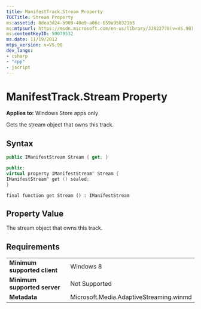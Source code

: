 ```yaml
---
title: ManifestTrack.Stream Property
TOCTitle: Stream Property
ms:assetid: 8dea3d24-b909-40e9-a06c-659a950321b3
ms:mtpsurl: https://msdn.microsoft.com/en-us/library/JJ822778(v=VS.90)
ms:contentKeyID: 50079532
ms.date: 11/19/2012
mtps_version: v=VS.90
dev_langs:
- csharp
- "cpp"
- jscript
---
```


# ManifestTrack.Stream Property

**Applies to:** Windows Store apps only

Gets the stream object that owns this track.

## Syntax

```csharp
public IManifestStream Stream { get; }
```

```cpp
public:
virtual property IManifestStream^ Stream {
IManifestStream^ get () sealed;
}
```

```jscript
final function get Stream () : IManifestStream
```

## Property Value

The stream object that owns this track.

## Requirements

|||
|--- |--- |
|**Minimum supported client**|Windows 8|
|**Minimum supported server**|Not Supported|
|**Metadata**|Microsoft.Media.AdaptiveStreaming.winmd|

